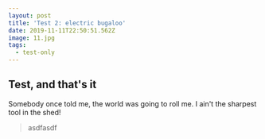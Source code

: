 ```yaml
---
layout: post
title: 'Test 2: electric bugaloo'
date: 2019-11-11T22:50:51.562Z
image: 11.jpg
tags:
  - test-only
---
```

## Test, and that's it

Somebody once told me, the world was going to roll me.  I ain't the sharpest tool in the shed!

> asdfasdf

